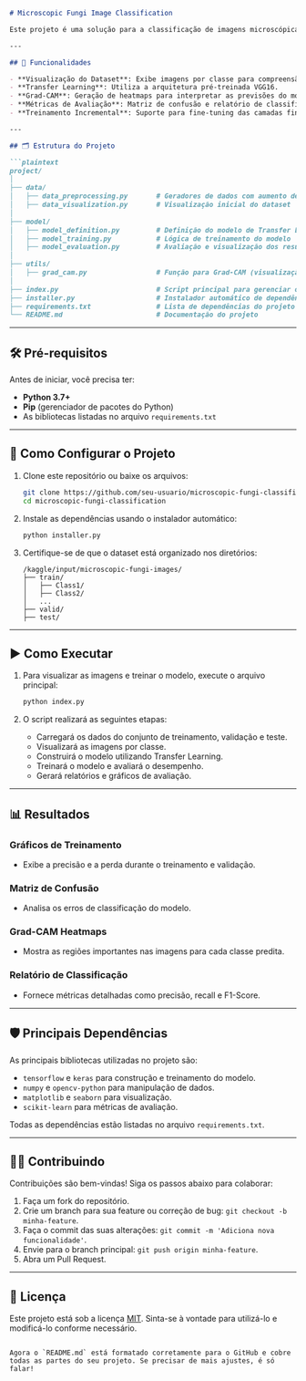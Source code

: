 ```markdown
# Microscopic Fungi Image Classification

Este projeto é uma solução para a classificação de imagens microscópicas de fungos utilizando **Transfer Learning** com o modelo **VGG16**. Ele abrange etapas como pré-processamento de dados, treinamento do modelo, avaliação e visualização dos resultados.

---

## 🚀 Funcionalidades

- **Visualização do Dataset**: Exibe imagens por classe para compreensão inicial dos dados.
- **Transfer Learning**: Utiliza a arquitetura pré-treinada VGG16.
- **Grad-CAM**: Geração de heatmaps para interpretar as previsões do modelo.
- **Métricas de Avaliação**: Matriz de confusão e relatório de classificação.
- **Treinamento Incremental**: Suporte para fine-tuning das camadas finais da VGG16.

---

## 🗂️ Estrutura do Projeto

```plaintext
project/
│
├── data/
│   ├── data_preprocessing.py       # Geradores de dados com aumento de dados
│   ├── data_visualization.py       # Visualização inicial do dataset
│
├── model/
│   ├── model_definition.py         # Definição do modelo de Transfer Learning
│   ├── model_training.py           # Lógica de treinamento do modelo
│   ├── model_evaluation.py         # Avaliação e visualização dos resultados
│
├── utils/
│   ├── grad_cam.py                 # Função para Grad-CAM (visualização de heatmaps)
│
├── index.py                        # Script principal para gerenciar o fluxo do projeto
├── installer.py                    # Instalador automático de dependências
├── requirements.txt                # Lista de dependências do projeto
└── README.md                       # Documentação do projeto
```

---

## 🛠️ Pré-requisitos

Antes de iniciar, você precisa ter:

- **Python 3.7+**
- **Pip** (gerenciador de pacotes do Python)
- As bibliotecas listadas no arquivo `requirements.txt`

---

## 🔧 Como Configurar o Projeto

1. Clone este repositório ou baixe os arquivos:

   ```bash
   git clone https://github.com/seu-usuario/microscopic-fungi-classification.git
   cd microscopic-fungi-classification
   ```

2. Instale as dependências usando o instalador automático:

   ```bash
   python installer.py
   ```

3. Certifique-se de que o dataset está organizado nos diretórios:

   ```plaintext
   /kaggle/input/microscopic-fungi-images/
   ├── train/
   │   ├── Class1/
   │   ├── Class2/
   │   ...
   ├── valid/
   ├── test/
   ```

---

## ▶️ Como Executar

1. Para visualizar as imagens e treinar o modelo, execute o arquivo principal:

   ```bash
   python index.py
   ```

2. O script realizará as seguintes etapas:

   - Carregará os dados do conjunto de treinamento, validação e teste.
   - Visualizará as imagens por classe.
   - Construirá o modelo utilizando Transfer Learning.
   - Treinará o modelo e avaliará o desempenho.
   - Gerará relatórios e gráficos de avaliação.

---

## 📊 Resultados

### Gráficos de Treinamento
- Exibe a precisão e a perda durante o treinamento e validação.

### Matriz de Confusão
- Analisa os erros de classificação do modelo.

### Grad-CAM Heatmaps
- Mostra as regiões importantes nas imagens para cada classe predita.

### Relatório de Classificação
- Fornece métricas detalhadas como precisão, recall e F1-Score.

---

## 🛡️ Principais Dependências

As principais bibliotecas utilizadas no projeto são:

- `tensorflow` e `keras` para construção e treinamento do modelo.
- `numpy` e `opencv-python` para manipulação de dados.
- `matplotlib` e `seaborn` para visualização.
- `scikit-learn` para métricas de avaliação.

Todas as dependências estão listadas no arquivo `requirements.txt`.

---

## 👩‍💻 Contribuindo

Contribuições são bem-vindas! Siga os passos abaixo para colaborar:

1. Faça um fork do repositório.
2. Crie um branch para sua feature ou correção de bug: `git checkout -b minha-feature`.
3. Faça o commit das suas alterações: `git commit -m 'Adiciona nova funcionalidade'`.
4. Envie para o branch principal: `git push origin minha-feature`.
5. Abra um Pull Request.

---

## 📄 Licença

Este projeto está sob a licença [MIT](LICENSE). Sinta-se à vontade para utilizá-lo e modificá-lo conforme necessário.
```

Agora o `README.md` está formatado corretamente para o GitHub e cobre todas as partes do seu projeto. Se precisar de mais ajustes, é só falar!
